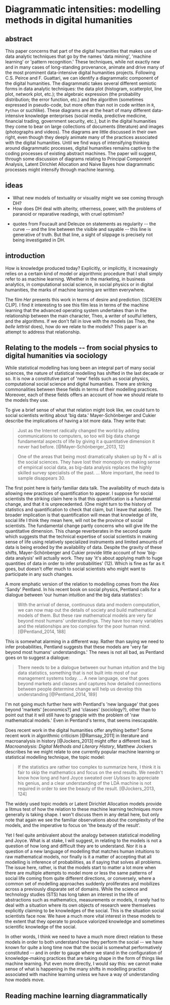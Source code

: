 # Diagrammatic intensities: modelling methods in digital humanities

## abstract
This paper concerns that part of the digital humanities that makes use of data analytic techniques that go by the names 'data mining', 'machine learning' or 'pattern recognition.'
These techniques, while not exactly new and in many cases of long-standing provenance, animate and drive many of the most prominent data-intensive digital humanities projects. 
Following C.S. Peirce and F. Guattari, we can identify a diagrammatic component of the digital humanities. 
The diagrammatic takes several different semiotic forms in data analytic techniques: the data plot (histogram, scatterplot, line plot, network plot, etc.); the algebraic expression (the probability distribution; the error function, etc.) and the algorithm (sometimes expressed in pseudo-code, but more often than not in code written in `R`, `Python` or suchlike). 
These diagrams are at the heart of many different data-intensive knowledge enterprises (social media, predictive medicine, financial trading, government security, etc.), but in the digital humanities they come to bear on large collections of documents (literature) and images (photographs and videos). 
The diagrams are little discussed in their own right, even though they deeply animate many of the practices associated with the digital humanities.
Until we find ways of intensifying thinking around diagrammatic processes, digital humanities remains captive to the coding processes of existing abstract machines. 
The paper will suggest, through some discussion of diagrams relating to Principal Component Analysis, Latent Dirichlet Allocation and Naive Bayes how diagrammatic processes might intensify through  machine learning.

## ideas

* What new models of textuality or visuality might we see coming through DH?
* How does DH deal with alterity, otherness, power, with the problems of paranoid or reparative readings, with cruel optimism?
- quotes from Foucault and Deleuze on statements as regularity -- the curve -- and the line between the visible and sayable -- this line is generative of truth. But that line, a sight of slippage is precisely not being investigated in DH.

## introduction

How is knowledge produced today? Explicitly, or implicitly, it increasingly relies on a certain kind of model or algorithmic procedure that I shall simply refer to as machine learning. Whether in the marketing, in business analytics, in computational social science, in social physics or in digital humanities, the marks of machine learning are written everywhere. 

The film _Her_ presents this work in terms of desire and prediction. [SCREEN CLIP]. I find it interesting to see this film less in terms of the machine learning that the advanced operating system undertakes than in the relationship between the main character, Theo, a writer of soulful letters, and the algorithms. If we don't fall in love with the models (as Theo, the _belle lettrist_ does), how do we relate to the models? This paper is an attempt to address that relationship.

## Relating to the models -- from social physics to digital humanities via sociology

While statistical modelling has long been an integral part of many social sciences, the nature of statistical modelling has shifted in the last decade or so. It is now a constitutive part of 'new' fields such as social physics, computational social science and digital humanities. There are striking commonalities between these fields in terms of their modelling practices. Moreover, each of these fields offers an account of how we should relate to the models they use. 

To give a brief sense of what that relation might look like, we could turn to social scientists writing about 'big data.' Mayer-Schönberger and Cukier describe the implications of having a lot more data. They  write that:

> Just as the Internet radically changed the world by adding communications to computers, so too will big data change fundamental aspects of life by giving it a quantitative dimension it never had before. [@Mayer-Schönberger_2013, 12]

> One of the areas that being most dramatically shaken up by N = all is the social sciences. They have lost their monopoly on making sense of empirical social data, as big-data analysis replaces the highly skilled survey specialists of the past. ... More important, the need to sample disappears 30. 

The first point here is fairly familiar data talk. The availability of much data is allowing new practices of quantification to appear. I suppose for social scientists the striking claim here is that this quantification is a fundamental change, and that it is unprecedented. (One might turn to the history of statistics and quantification to check that claim, but I leave that aside). The broader implication is that quantification will mean that knowledge of life, social life  I think they mean here, will not be the province of social scientists. The fundamental change partly concerns who will give life the quantitative dimension. This change reverberates in the second quote which suggests that the technical expertise of social scientists in making sense of life using relatively specialized instruments and limited amounts of data is being eroded by the availability of data. Despite the gravity of these shifts, Mayer-Schönberger and Cukier provide little account of how 'big-data analysis' will actually work. They say 'it's about applying math to huge quantities of data in order to infer probabilities' (12). Which is fine as far as it goes, but doesn't offer much to social scientists who might want to participate in any such changes.

A more emphatic version of the relation to modelling comes from the Alex 'Sandy' Pentland. In his recent book on social physics, Pentland calls for a dialogue between 'our human intuition and the big data statistics':

> With the arrival of dense, continuous data and modern computation, we can now map out the details of society and build mathematical models of them. But these raw mathematical models are very far beyond most humans' understandings. They have too many variables and the relationships are too complex for the poor human mind. [@Pentland_2014, 188]

This is somewhat alarming in a different way. Rather than saying we need to infer probabilities, Pentland suggests that these models are 'very far beyond most humans' understandings.' The news is not all bad, as Pentland goes on to suggest a dialogue:

> There needs to be a dialogue between our human intuition and the big data statistics, something that is not built into most of our management systems today. ... A new language, one that goes beyond markets and classes and captures how detailed connections between people determine change will help us develop this understanding [@Pentland_2014, 189]

I'm not going much further here with Pentland's 'new language' that goes beyond 'markets' [economics?] and 'classes' (sociology?), other than to point out that it will still have to grapple with the problem of 'raw mathematical models.' Even in Pentland's terms, that seems inescapable.  

Does recent work in the digital humanities offer anything better? Some recent work in algorithmic criticism [@Ramsay_2011] in literature and macroanalysis in history [@Jockers_2013] might offer a different lead. In _Macroanalysis: Digital Methods and Literary History_, Matthew Jockers describes he we might relate to one currently popular machine learning or statistical modelling technique, the topic model:

>   If the statistics are rather too complex to summarize here, I think it is fair to skip the mathematics and focus on the end results. We needn't know how long and hard Joyce sweated over _Uylsses_ to appreciate his genius, and a clear understanding of the LDA machine is not required in order to see the beauty of the result. [@Jockers_2013, 124]

The widely used topic models or Latent Dirichlet Allocation models provide a litmus test of how the relation to these machine learning techniques more generally is taking shape. I won't discuss them in any detail here, but only note that again we see the familiar observations about the complexity of the models, and the imperative to focus on 'the beauty of the result'.

Yet I feel quite ambivalent about the analogy between statistical modelling and Joyce. What is at stake, I will suggest, in relating to the models is not a question of how long and difficult they are to understand. Nor it is a question of a new language of modelling that matches human intuitions to raw mathematical models, nor finally is it a matter of accepting that all modelling is inference of probabilities, as if saying that solves all problems. The issue here, rather, is that the models start to matter a lot more when there are multiple attempts to model more or less the same patterns of social life coming from quite different directions, or conversely, where a common set of  modelling approaches suddenly proliferates and mobilizes across a previously disparate set of domains. While the science and technology studies (STS) has long taken an interest in the life of abstractions such as mathematics, measurements or models, it rarely had to deal with a situation where its own objects of research  were themselves explicitly claiming to be knowledges of the social. This is the situation social scientists face now. We have a much more vital interest in these models to the extent that they operate to produce valorized knowledge and sometimes scientific knowledge of the social. 

In other words, I think we need to have a much more direct relation to these models in order to both understand how they perform the social -- we have known for quite a long time now that the social is somewhat performatively constituted -- and in order to gauge where we stand in the configuration of knowledge-making practices that are taking shape in the form of things like machine learning. Put even more directly, I would say this: we cannot make sense of what is happening in the many shifts in modelling practice associated with machine learning unless we have a way of understanding how models move. 

## Reading machine learning diagrammatically 

